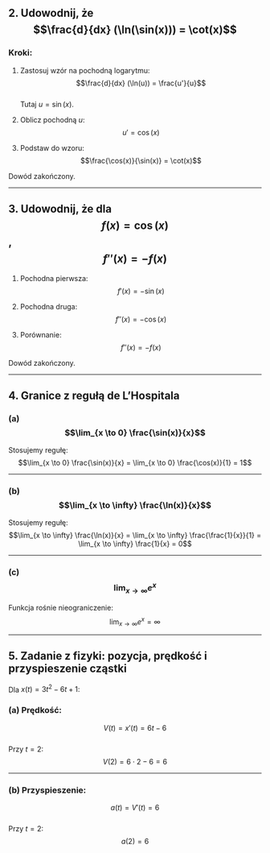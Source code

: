 

## 2. Udowodnij, że $$\frac{d}{dx} (\ln(\sin(x))) = \cot(x)$$

### Kroki:

1. Zastosuj wzór na pochodną logarytmu:  
   $$\frac{d}{dx} (\ln(u)) = \frac{u'}{u}$$  
   Tutaj $u = \sin(x)$.

2. Oblicz pochodną $u$:  
   $$u' = \cos(x)$$

3. Podstaw do wzoru:  
   $$\frac{\cos(x)}{\sin(x)} = \cot(x)$$

Dowód zakończony.

---

## 3. Udowodnij, że dla $$f(x) = \cos(x)$$, $$f''(x) = -f(x)$$

1. Pochodna pierwsza:  
   $$f'(x) = -\sin(x)$$

2. Pochodna druga:  
   $$f''(x) = -\cos(x)$$

3. Porównanie:  
   $$f''(x) = -f(x)$$

Dowód zakończony.

---

## 4. Granice z regułą de L’Hospitala

### (a) $$\lim_{x \to 0} \frac{\sin(x)}{x}$$

Stosujemy regułę:  
$$\lim_{x \to 0} \frac{\sin(x)}{x} = \lim_{x \to 0} \frac{\cos(x)}{1} = 1$$

---

### (b) $$\lim_{x \to \infty} \frac{\ln(x)}{x}$$

Stosujemy regułę:  
$$\lim_{x \to \infty} \frac{\ln(x)}{x} = \lim_{x \to \infty} \frac{\frac{1}{x}}{1} = \lim_{x \to \infty} \frac{1}{x} = 0$$

---

### (c) $$\lim_{x \to \infty} e^x$$

Funkcja rośnie nieograniczenie:  
$$\lim_{x \to \infty} e^x = \infty$$

---

## 5. Zadanie z fizyki: pozycja, prędkość i przyspieszenie cząstki

Dla $x(t) = 3t^2 - 6t + 1$:

### (a) Prędkość:  
$$V(t) = x'(t) = 6t - 6$$  
Przy $t = 2$:  
$$V(2) = 6 \cdot 2 - 6 = 6$$

---

### (b) Przyspieszenie:  
$$a(t) = V'(t) = 6$$  
Przy $t = 2$:  
$$a(2) = 6$$
